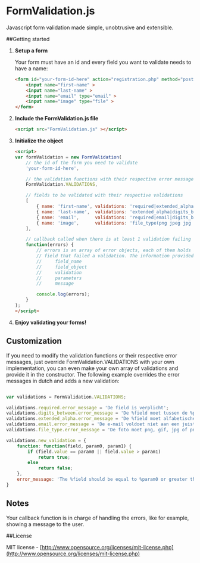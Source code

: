 FormValidation.js
=================

Javascript form validation made simple, unobtrusive and extensible.

##Getting started

1. **Setup a form**

    Your form must have an id and every field you want to validate needs to have a name:
    ```html
    <form id="your-form-id-here" action="registration.php" method="post" enctype="multipart/form-data">
        <input name="first-name" >
        <input name="last-name" >
        <input name="email" type="email" >
        <input name="image" type="file" >
    </form>
    ```

2. **Include the FormValidation.js file**

    ```html
    <script src="FormValidation.js" ></script>
    ```

3. **Initialize the object**
    ```html
    <script>
    var formValidation = new FormValidation(
        // the id of the form you need to validate
        'your-form-id-here',
    
        // the validation functions with their respective error messages
        FormValidation.VALIDATIONS,
    
        // fields to be validated with their respective validations
        [
            { name: 'first-name', validations: 'required|extended_alpha|digits_between(3,30)' },
            { name: 'last-name',  validations: 'extended_alpha|digits_between(0,30)' },
            { name: 'email',      validations: 'required|email|digits_between(3,100)' },
            { name: 'image',      validations: 'file_type(png jpeg jpg gif)' }
        ],
    
        // callback called when there is at least 1 validation failing
        function(errors) {
            // errors is an array of error objects, each of them holds information related to the particular
            // field that failed a validation. The information provided is:
            //     field_name
            //     field_object
            //     validation
            //     parameters
            //     message

            console.log(errors);
        }
    );
    </script>
    ```

4. **Enjoy validating your forms!**

## Customization

If you need to modify the validation functions or their respective error messages, just override FormValidation.VALIDATIONS with your own implementation, you can even make your own array of validations and
provide it in the constructor.
The following example overrides the error messages in dutch and adds a new validation:

```javascript

var validations = FormValidation.VALIDATIONS;

validations.required.error_message = 'De field is verplicht';
validations.digits_between.error_message = 'De %field moet tussen de %param0 en %param1 tekens hebben';
validations.extended_alpha.error_message = 'De %field moet alfabetische tekens hebben';
validations.email.error_message = 'De e-mail voldoet niet aan een juiste indeling';
validations.file_type.error_message = 'De foto moet png, gif, jpg of png zijn';

validations.new_validation = {
    function: function(field, param0, param1) {
        if (field.value == param0 || field.value > param1)
            return true;
        else
            return false;
    },
    error_message: 'The %field should be equal to %param0 or greater than %param1.'
}
```

## Notes

Your callback function is in charge of handling the errors, like for example, showing a message to the user.

##License

MIT license - [http://www.opensource.org/licenses/mit-license.php](http://www.opensource.org/licenses/mit-license.php)
